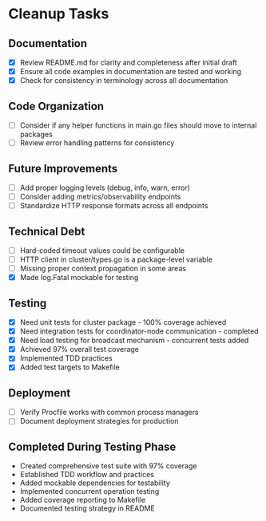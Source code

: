 # Cleanup Tasks

## Documentation
- [x] Review README.md for clarity and completeness after initial draft
- [x] Ensure all code examples in documentation are tested and working
- [x] Check for consistency in terminology across all documentation

## Code Organization
- [ ] Consider if any helper functions in main.go files should move to internal packages
- [ ] Review error handling patterns for consistency

## Future Improvements
- [ ] Add proper logging levels (debug, info, warn, error)
- [ ] Consider adding metrics/observability endpoints
- [ ] Standardize HTTP response formats across all endpoints

## Technical Debt
- [ ] Hard-coded timeout values could be configurable
- [ ] HTTP client in cluster/types.go is a package-level variable
- [ ] Missing proper context propagation in some areas
- [x] Made log.Fatal mockable for testing

## Testing
- [x] Need unit tests for cluster package - 100% coverage achieved
- [x] Need integration tests for coordinator-node communication - completed
- [x] Need load testing for broadcast mechanism - concurrent tests added
- [x] Achieved 97% overall test coverage
- [x] Implemented TDD practices
- [x] Added test targets to Makefile

## Deployment
- [ ] Verify Procfile works with common process managers
- [ ] Document deployment strategies for production

## Completed During Testing Phase
- Created comprehensive test suite with 97% coverage
- Established TDD workflow and practices
- Added mockable dependencies for testability
- Implemented concurrent operation testing
- Added coverage reporting to Makefile
- Documented testing strategy in README